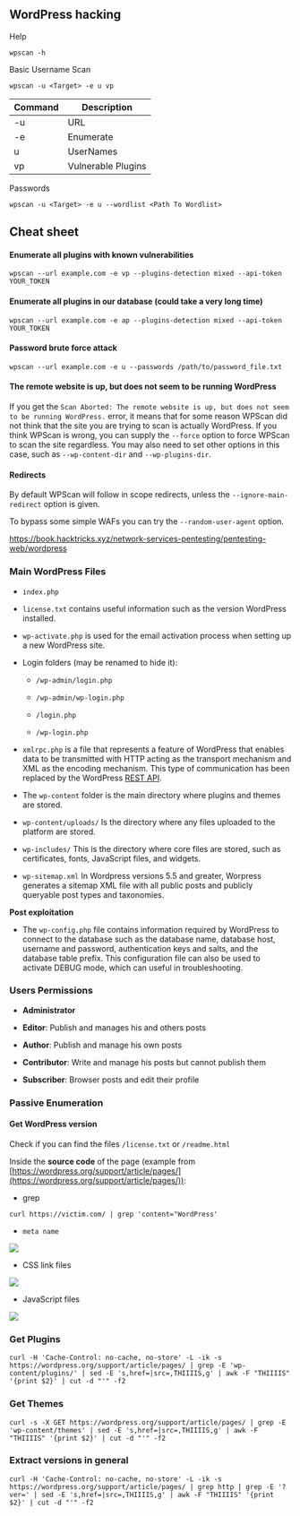 ## WordPress hacking

Help
```
wpscan -h
```

Basic Username Scan
```
wpscan -u <Target> -e u vp
```

| Command | Description        |
| ------- | ------------------ |
| -u      | URL                |
| -e      | Enumerate          |
| u       | UserNames          |
| vp      | Vulnerable Plugins |

Passwords
```
wpscan -u <Target> -e u --wordlist <Path To Wordlist> 
```





## Cheat sheet

#### Enumerate all plugins with known vulnerabilities

`wpscan --url example.com -e vp --plugins-detection mixed --api-token YOUR_TOKEN`

#### Enumerate all plugins in our database (could take a very long time)

`wpscan --url example.com -e ap --plugins-detection mixed --api-token YOUR_TOKEN`

#### Password brute force attack

`wpscan --url example.com -e u --passwords /path/to/password_file.txt`

#### The remote website is up, but does not seem to be running WordPress

If you get the `Scan Aborted: The remote website is up, but does not seem to be running WordPress.` error, it means that for some reason WPScan did not think that the site you are trying to scan is actually WordPress. If you think WPScan is wrong, you can supply the `--force` option to force WPScan to scan the site regardless. You may also need to set other options in this case, such as `--wp-content-dir` and `--wp-plugins-dir`.

#### Redirects

By default WPScan will follow in scope redirects, unless the `--ignore-main-redirect` option is given.

To bypass some simple WAFs you can try the `--random-user-agent` option.

https://book.hacktricks.xyz/network-services-pentesting/pentesting-web/wordpress

### **Main WordPress Files**

- `index.php`
    
- `license.txt` contains useful information such as the version WordPress installed.
    
- `wp-activate.php` is used for the email activation process when setting up a new WordPress site.
    
- Login folders (may be renamed to hide it):
    
    - `/wp-admin/login.php`
        
    - `/wp-admin/wp-login.php`
        
    - `/login.php`
        
    - `/wp-login.php`
        
- `xmlrpc.php` is a file that represents a feature of WordPress that enables data to be transmitted with HTTP acting as the transport mechanism and XML as the encoding mechanism. This type of communication has been replaced by the WordPress [REST API](https://developer.wordpress.org/rest-api/reference).
    
- The `wp-content` folder is the main directory where plugins and themes are stored.
    
- `wp-content/uploads/` Is the directory where any files uploaded to the platform are stored.
    
- `wp-includes/` This is the directory where core files are stored, such as certificates, fonts, JavaScript files, and widgets.
    
- `wp-sitemap.xml` In Wordpress versions 5.5 and greater, Worpress generates a sitemap XML file with all public posts and publicly queryable post types and taxonomies.
    

**Post exploitation**

- The `wp-config.php` file contains information required by WordPress to connect to the database such as the database name, database host, username and password, authentication keys and salts, and the database table prefix. This configuration file can also be used to activate DEBUG mode, which can useful in troubleshooting.
    
### Users Permissions

- **Administrator**
    
- **Editor**: Publish and manages his and others posts
    
- **Author**: Publish and manage his own posts
    
- **Contributor**: Write and manage his posts but cannot publish them
    
- **Subscriber**: Browser posts and edit their profile
    

### **Passive Enumeration**

#### **Get WordPress version**

Check if you can find the files `/license.txt` or `/readme.html`

Inside the **source code** of the page (example from [https://wordpress.org/support/article/pages/](https://wordpress.org/support/article/pages/)):

- grep
    

```
curl https://victim.com/ | grep 'content="WordPress'
```

- `meta name`
    

![](https://book.hacktricks.xyz/~gitbook/image?url=https%3A%2F%2F129538173-files.gitbook.io%2F%7E%2Ffiles%2Fv0%2Fb%2Fgitbook-legacy-files%2Fo%2Fassets%252F-L_2uGJGU7AVNRcqRvEi%252F-ML_08ynZ86Ozx3XOFIz%252F-ML_OZveHKBK8Rgj1NiS%252Fimage.png%3Falt%3Dmedia%26token%3Db826b7e4-c69e-438b-8bdd-bd1a18713155&width=768&dpr=4&quality=100&sign=d021aa199fa150793ed0fd45f54c86d144a78bfccd80579e96112d5a6fcc7049)

- CSS link files
    

![](https://book.hacktricks.xyz/~gitbook/image?url=https%3A%2F%2F129538173-files.gitbook.io%2F%7E%2Ffiles%2Fv0%2Fb%2Fgitbook-legacy-files%2Fo%2Fassets%252F-L_2uGJGU7AVNRcqRvEi%252F-ML_08ynZ86Ozx3XOFIz%252F-ML_P36Sb7CDQF4etHYB%252Fimage.png%3Falt%3Dmedia%26token%3Dbdd159fd-b35c-4b64-8d07-13776e2fc017&width=768&dpr=4&quality=100&sign=c1466244ae052d77558b485cfc9ab578bd232a311bed9cba263054dd873a9c62)

- JavaScript files
    

![](https://book.hacktricks.xyz/~gitbook/image?url=https%3A%2F%2F129538173-files.gitbook.io%2F%7E%2Ffiles%2Fv0%2Fb%2Fgitbook-legacy-files%2Fo%2Fassets%252F-L_2uGJGU7AVNRcqRvEi%252F-ML_08ynZ86Ozx3XOFIz%252F-ML_SMRJsnNqjKckfrdu%252Fimage.png%3Falt%3Dmedia%26token%3D4c2b2a11-c401-4f7f-ace9-82bfcda3bc22&width=768&dpr=4&quality=100&sign=32c4ba7bf908a7a06c843c30beb0963b9cd7b4baf69f2389fc8bb60ef33de4ce)

### Get Plugins

```
curl -H 'Cache-Control: no-cache, no-store' -L -ik -s https://wordpress.org/support/article/pages/ | grep -E 'wp-content/plugins/' | sed -E 's,href=|src=,THIIIIS,g' | awk -F "THIIIIS" '{print $2}' | cut -d "'" -f2
```

### Get Themes

```
curl -s -X GET https://wordpress.org/support/article/pages/ | grep -E 'wp-content/themes' | sed -E 's,href=|src=,THIIIIS,g' | awk -F "THIIIIS" '{print $2}' | cut -d "'" -f2
```

### Extract versions in general

```
curl -H 'Cache-Control: no-cache, no-store' -L -ik -s https://wordpress.org/support/article/pages/ | grep http | grep -E '?ver=' | sed -E 's,href=|src=,THIIIIS,g' | awk -F "THIIIIS" '{print $2}' | cut -d "'" -f2
```